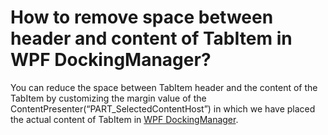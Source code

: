 # How to remove space between header and content of TabItem in WPF DockingManager?

You can reduce the space between TabItem header and the content of the TabItem by customizing the margin value of the ContentPresenter(“PART_SelectedContentHost”) in which we have placed the actual content of TabItem in [WPF DockingManager](https://www.syncfusion.com/wpf-controls/docking).